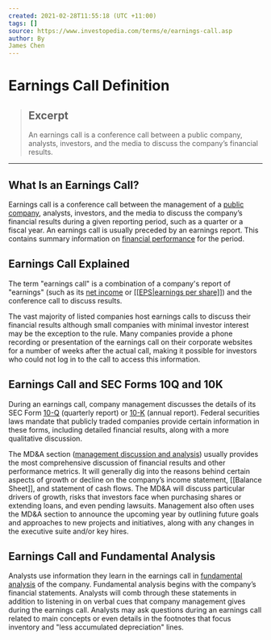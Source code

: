 ```yaml
---
created: 2021-02-28T11:55:18 (UTC +11:00)
tags: []
source: https://www.investopedia.com/terms/e/earnings-call.asp
author: By
James Chen
---
```


# Earnings Call Definition

> ## Excerpt
> An earnings call is a conference call between a public company, analysts, investors, and the media to discuss the company’s financial results.

---
## What Is an Earnings Call?

Earnings call is a conference call between the management of a [public company](https://www.investopedia.com/terms/p/publiccompany.asp), analysts, investors, and the media to discuss the company’s financial results during a given reporting period, such as a quarter or a fiscal year. An earnings call is usually preceded by an earnings report. This contains summary information on [financial performance](https://www.investopedia.com/terms/f/financialperformance.asp) for the period.

## Earnings Call Explained

The term "earnings call" is a combination of a company's report of "earnings" (such as its [net income](https://www.investopedia.com/terms/n/netincome.asp) or [[[EPS|earnings per share]]](https://www.investopedia.com/terms/e/eps.asp)) and the conference call to discuss results.

The vast majority of listed companies host earnings calls to discuss their financial results although small companies with minimal investor interest may be the exception to the rule. Many companies provide a phone recording or presentation of the earnings call on their corporate websites for a number of weeks after the actual call, making it possible for investors who could not log in to the call to access this information.

## Earnings Call and SEC Forms 10Q and 10K

During an earnings call, company management discusses the details of its SEC Form [10-Q](https://www.investopedia.com/terms/1/10q.asp) (quarterly report) or [10-K](https://www.investopedia.com/terms/a/annualreport.asp) (annual report). Federal securities laws mandate that publicly traded companies provide certain information in these forms, including detailed financial results, along with a more qualitative discussion.

The MD&A section ([management discussion and analysis](https://www.investopedia.com/terms/m/mdanalysis.asp)) usually provides the most comprehensive discussion of financial results and other performance metrics. It will generally dig into the reasons behind certain aspects of growth or decline on the company’s income statement, [[Balance Sheet]], and statement of cash flows. The MD&A will discuss particular drivers of growth, risks that investors face when purchasing shares or extending loans, and even pending lawsuits. Management also often uses the MD&A section to announce the upcoming year by outlining future goals and approaches to new projects and initiatives, along with any changes in the executive suite and/or key hires.

## Earnings Call and Fundamental Analysis

Analysts use information they learn in the earnings call in [fundamental analysis](https://www.investopedia.com/terms/f/fundamentalanalysis.asp) of the company. Fundamental analysis begins with the company’s financial statements. Analysts will comb through these statements in addition to listening in on verbal cues that company management gives during the earnings call. Analysts may ask questions during an earnings call related to main concepts or even details in the footnotes that focus inventory and "less accumulated depreciation" lines.
